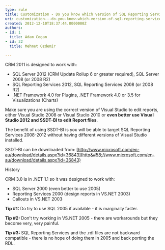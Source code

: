 ```yaml
---
type: rule
title: Customization - Do you know which version of SQL Reporting Services and Visual Studio you are using?
uri: customization---do-you-know-which-version-of-sql-reporting-services-and-visual-studio-you-are-using
created: 2012-12-10T18:37:44.0000000Z
authors:
- id: 1
  title: Adam Cogan
- id: 32
  title: Mehmet Ozdemir

---
```


CRM 2011 is designed to work with:

- SQL Server 2012 (CRM Update Rollup 6 or greater required), SQL Server 2008 (or 2008 R2)
- SQL Reporting Services 2012, SQL Reporting Services 2008 (or 2008 R2)
- .NET Framework 4.0 for Plugins, .NET Framework 4.0 or 3.5 for Visualizations (Charts)


Make sure you are using the correct version of Visual Studio to edit reports, either Visual Studio 2008 or Visual Studio 2010 or     **even better use Visual Studio 2012 and SSDT-BI to edit Report files**.

The benefit of using SSDT-BI is you will be able to target SQL Reporting Services 2008-2012 without having different versions of Visual Studio installed.

SSDT-BI can be downloaded from:     [http://www.microsoft.com/en-au/download/details.aspx?id=36843](http&#58;//www.microsoft.com/en-au/download/details.aspx?id=36843)


 


History

CRM 3.0 is in .NET 1.1 so it was designed to work with:

- SQL Server 2000 (even better to use 2005)
- Reporting Services 2000 (design reports in VS.NET 2003)
- Callouts in VS.NET 2003


**Tip #1:** Do try to use SQL 2005 if available - it is marginally faster.

**Tip #2:** Don't try working in VS.NET 2005 - there are workarounds but they become very, very painful.

**Tip #3:** SQL Reporting Services and the .rdl files are not backward compatible - there is no hope of doing them in 2005 and back porting the RDL.
